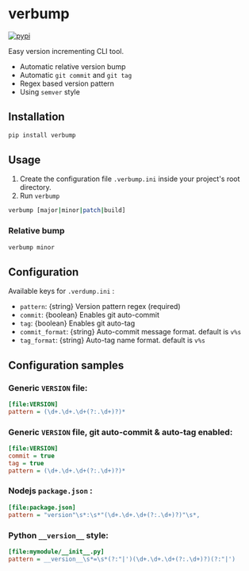 # verbump

[![pypi](https://img.shields.io/pypi/pyversions/verbump.svg)](https://pypi.python.org/pypi/verbump)

Easy version incrementing CLI tool.

* Automatic relative version bump
* Automatic `git commit` and `git tag`
* Regex based version pattern
* Using `semver` style

## Installation

```bash
pip install verbump
```

## Usage

1. Create the configuration file `.verbump.ini` inside your project's root directory.
2. Run `verbump`

```bash
verbump [major|minor|patch|build]
```

### Relative bump

```bash
verbump minor
```

## Configuration

Available keys for `.verdump.ini` :

* `pattern`: {string} Version pattern regex (required)
* `commit`: {boolean} Enables git auto-commit
* `tag`: {boolean} Enables git auto-tag
* `commit_format`: {string} Auto-commit message format. default is `v%s`
* `tag_format`: {string} Auto-tag name format. default is `v%s`

## Configuration samples

### Generic `VERSION` file:

```ini
[file:VERSION]
pattern = (\d+.\d+.\d+(?:.\d+)?)*
```

### Generic `VERSION` file, git auto-commit & auto-tag enabled:

```ini
[file:VERSION]
commit = true
tag = true
pattern = (\d+.\d+.\d+(?:.\d+)?)*
```

### Nodejs `package.json` :

```ini
[file:package.json]
pattern = "version"\s*:\s*"(\d+.\d+.\d+(?:.\d+)?)"\s*,
```

### Python `__version__` style:

```ini
[file:mymodule/__init__.py]
pattern = __version__\s*=\s*(?:"|')(\d+.\d+.\d+(?:.\d+)?)(?:"|')
```
